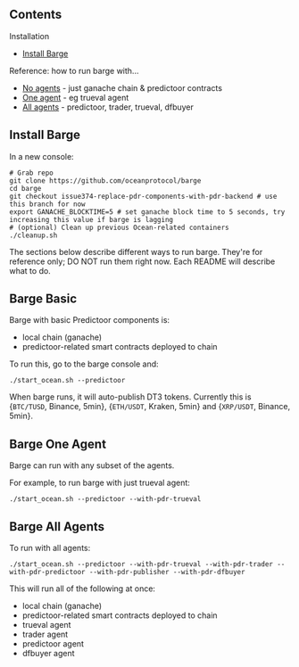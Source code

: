 <!--
Copyright 2023 Ocean Protocol Foundation
SPDX-License-Identifier: Apache-2.0
-->

## Contents

Installation
- [Install Barge](#install-barge)

Reference: how to run barge with...
- [No agents](#barge-basic) - just ganache chain & predictoor contracts
- [One agent](#barge-one-agent) - eg trueval agent
- [All agents](#barge-all-agents) - predictoor, trader, trueval, dfbuyer


## Install Barge

In a new console:

```console
# Grab repo
git clone https://github.com/oceanprotocol/barge
cd barge
git checkout issue374-replace-pdr-components-with-pdr-backend # use this branch for now
export GANACHE_BLOCKTIME=5 # set ganache block time to 5 seconds, try increasing this value if barge is lagging
# (optional) Clean up previous Ocean-related containers
./cleanup.sh
```

The sections below describe different ways to run barge. They're for reference only; DO NOT run them right now. Each README will describe what to do.

## Barge Basic

Barge with basic Predictoor components is:
- local chain (ganache)
- predictoor-related smart contracts deployed to chain

To run this, go to the barge console and:
```console
./start_ocean.sh --predictoor
```

When barge runs, it will auto-publish DT3 tokens. Currently this is {`BTC/TUSD`, Binance, 5min}, {`ETH/USDT`, Kraken, 5min} and {`XRP/USDT`, Binance, 5min}.

## Barge One Agent

Barge can run with any subset of the agents.

For example, to run barge with just trueval agent:
```console
./start_ocean.sh --predictoor --with-pdr-trueval
```

## Barge All Agents

To run with all agents:

```console
./start_ocean.sh --predictoor --with-pdr-trueval --with-pdr-trader --with-pdr-predictoor --with-pdr-publisher --with-pdr-dfbuyer
```

This will run all of the following at once:
- local chain (ganache)
- predictoor-related smart contracts deployed to chain
- trueval agent
- trader agent
- predictoor agent
- dfbuyer agent


